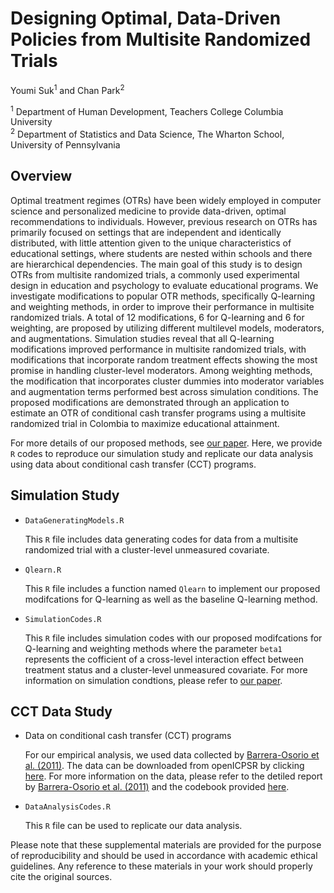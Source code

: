 # Designing Optimal, Data-Driven Policies from Multisite Randomized Trials

Youmi Suk<sup>1</sup> and Chan Park<sup>2</sup>

<sup>1</sup> Department of Human Development, Teachers College Columbia University  
<sup>2</sup> Department of Statistics and Data Science, The Wharton School, University of Pennsylvania


## Overview

Optimal treatment regimes (OTRs) have been widely employed in computer science and personalized medicine to provide data-driven, optimal recommendations to individuals. However, previous research on OTRs has primarily focused on settings that are independent and identically distributed, with little attention given to the unique characteristics of educational settings, where students are nested within schools and there are hierarchical dependencies. The main goal of this study is to design OTRs from multisite randomized trials, a commonly used experimental design in education and psychology to evaluate educational programs. We investigate modifications to popular OTR methods, specifically Q-learning and weighting methods, in order to improve their performance in multisite randomized trials. A total of 12 modifications, 6 for Q-learning and 6 for weighting, are proposed by utilizing different multilevel models, moderators, and augmentations. Simulation studies reveal that all Q-learning modifications improved performance in multisite randomized trials, with modifications that incorporate random treatment effects showing the most promise in handling cluster-level moderators. Among weighting methods, the modification that incorporates cluster dummies into moderator variables and augmentation terms performed best across simulation conditions. The proposed modifications are demonstrated through an application to estimate an OTR of conditional cash transfer programs using a multisite randomized trial in Colombia to maximize educational attainment.

For more details of our proposed methods, see [our paper](). 
Here, we provide `R` codes to reproduce our simulation study and replicate our data analysis using data about conditional cash transfer (CCT) programs. 

## Simulation Study

* `DataGeneratingModels.R`  

   This `R` file includes data generating codes for data from a multisite randomized trial with a cluster-level unmeasured covariate.

* `Qlearn.R`   

   This `R` file includes a function named `Qlearn` to implement our proposed modifcations for Q-learning as well as the baseline Q-learning method.

* `SimulationCodes.R`
 
   This `R` file includes simulation codes with our proposed modifcations for Q-learning and weighting methods where the parameter `beta1` represents the cofficient of a cross-level interaction effect between treatment status and a cluster-level unmeasured covariate. For more information on simulation condtions, please refer to [our paper](XXXXXXXXXXXXXXXXX).



## CCT Data Study

* Data on conditional cash transfer (CCT) programs
  
  For our empirical analysis, we used data collected by [Barrera-Osorio et al. (2011)](https://doi.org/10.1257/app.3.2.167). The data can be downloaded from openICPSR by clicking [here](https://doi.org/10.3886/E113783V1). For more information on the data, please refer to the detiled report by [Barrera-Osorio et al. (2011)](https://doi.org/10.1257/app.3.2.167) and the codebook provided [here](https://doi.org/10.3886/E113783V1). 

* `DataAnalysisCodes.R` 
 
   This `R` file can be used to replicate our data analysis.

Please note that these supplemental materials are provided for the purpose of reproducibility and should be used in accordance with academic ethical guidelines. Any reference to these materials in your work should properly cite the original sources.
